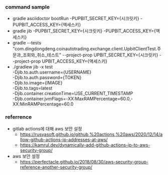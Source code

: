 ### command sample
- gradle asciidoctor bootRun -PUPBIT_SECRET_KEY={시크릿키} -PUPBIT_ACCESS_KEY={액세스키}
- gradle jib -PUPBIT_SECRET_KEY={시크릿키} -PUPBIT_ACCESS_KEY={액세스키}
- gradle --tests "com.dingdongdeng.coinautotrading.exchange.client.UpbitClientTest.주문과_조회와_취소_테스트"  --project-prop UPBIT_SECRET_KEY={시크릿키} --project-prop UPBIT_ACCESS_KEY={액세스키}
- ./gradlew jib -x test   
    -Djib.to.auth.username={USERNAME}  
    -Djib.to.auth.password={TOKEN}                 
    -Djib.to.image={IMAGE}              
    -Djib.to.tags=latest    
    -Djib.container.creationTime=USE_CURRENT_TIMESTAMP               
    -Djib.container.jvmFlags=-XX:MaxRAMPercentage=60.0,-XX:MinRAMPercentage=60.0   



### referrence
- gitlab actions에 대해 aws 보안 설정
    - https://rusyasoft.github.io/github,%20actions,%20aws/2020/12/14/allow-github-actions-ip-addresses-at-aws/
    - https://kamrul.dev/dynamically-add-github-actions-ip-to-aws-security-group/
- aws 보안 설정
    - https://perfectacle.github.io/2018/08/30/aws-security-group-reference-another-security-group/


